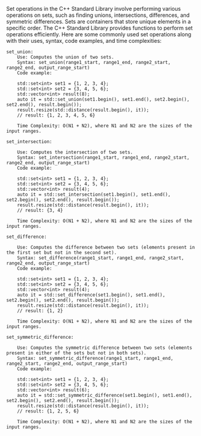 Set operations in the C++ Standard Library involve performing various operations on sets, such as finding unions, intersections, differences, and symmetric differences. Sets are containers that store unique elements in a specific order. The C++ Standard Library provides functions to perform set operations efficiently. Here are some commonly used set operations along with their uses, syntax, code examples, and time complexities:

    set_union:
        Use: Computes the union of two sets.
        Syntax: set_union(range1_start, range1_end, range2_start, range2_end, output_range_start)
        Code example:

        std::set<int> set1 = {1, 2, 3, 4};
        std::set<int> set2 = {3, 4, 5, 6};
        std::vector<int> result(8);
        auto it = std::set_union(set1.begin(), set1.end(), set2.begin(), set2.end(), result.begin());
        result.resize(std::distance(result.begin(), it));
        // result: {1, 2, 3, 4, 5, 6}

        Time Complexity: O(N1 + N2), where N1 and N2 are the sizes of the input ranges.

    set_intersection:

        Use: Computes the intersection of two sets.
        Syntax: set_intersection(range1_start, range1_end, range2_start, range2_end, output_range_start)
        Code example:

        std::set<int> set1 = {1, 2, 3, 4};
        std::set<int> set2 = {3, 4, 5, 6};
        std::vector<int> result(4);
        auto it = std::set_intersection(set1.begin(), set1.end(), set2.begin(), set2.end(), result.begin());
        result.resize(std::distance(result.begin(), it));
        // result: {3, 4}

        Time Complexity: O(N1 + N2), where N1 and N2 are the sizes of the input ranges.

    set_difference:

        Use: Computes the difference between two sets (elements present in the first set but not in the second set).
        Syntax: set_difference(range1_start, range1_end, range2_start, range2_end, output_range_start)
        Code example:

        std::set<int> set1 = {1, 2, 3, 4};
        std::set<int> set2 = {3, 4, 5, 6};
        std::vector<int> result(4);
        auto it = std::set_difference(set1.begin(), set1.end(), set2.begin(), set2.end(), result.begin());
        result.resize(std::distance(result.begin(), it));
        // result: {1, 2}

        Time Complexity: O(N1 + N2), where N1 and N2 are the sizes of the input ranges.

    set_symmetric_difference:

        Use: Computes the symmetric difference between two sets (elements present in either of the sets but not in both sets).
        Syntax: set_symmetric_difference(range1_start, range1_end, range2_start, range2_end, output_range_start)
        Code example:

        std::set<int> set1 = {1, 2, 3, 4};
        std::set<int> set2 = {3, 4, 5, 6};
        std::vector<int> result(6);
        auto it = std::set_symmetric_difference(set1.begin(), set1.end(), set2.begin(), set2.end(), result.begin());
        result.resize(std::distance(result.begin(), it));
        // result: {1, 2, 5, 6}

        Time Complexity: O(N1 + N2), where N1 and N2 are the sizes of the input ranges.